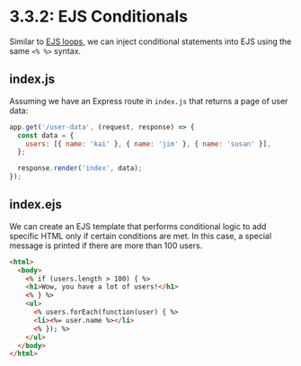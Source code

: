 # 3.3.2: EJS Conditionals

Similar to [EJS loops](3.3.1-ejs-loops.md), we can inject conditional statements into EJS using the same `<% %>` syntax.

## index.js

Assuming we have an Express route in `index.js` that returns a page of user data:

```javascript
app.get('/user-data', (request, response) => {
  const data = {
    users: [{ name: 'kai' }, { name: 'jim' }, { name: 'susan' }],
  };

  response.render('index', data);
});
```

## index.ejs

We can create an EJS template that performs conditional logic to add specific HTML only if certain conditions are met. In this case, a special message is printed if there are more than 100 users.

```html
<html>
  <body>
    <% if (users.length > 100) { %>
    <h1>Wow, you have a lot of users!</h1>
    <% } %>
    <ul>
      <% users.forEach(function(user) { %>
      <li><%= user.name %></li>
      <% }); %>
    </ul>
  </body>
</html>
```
